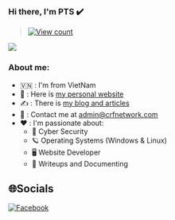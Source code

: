 ### Hi there, I'm PTS ✔️

> [![View count](https://visitcount.itsvg.in/api?id=sondeptraicute&color=6&icon=0&pretty=true)](https://visitcount.itsvg.in/api?id=sondeptraicute)

<img src="https://user-images.githubusercontent.com/73097560/115834477-dbab4500-a447-11eb-908a-139a6edaec5c.gif">

### About me:

- 🇻🇳 : I'm from VietNam
- 👀 : Here is [my personal website](https://phamtheson.com/)
- ✍️ : There is [my blog and articles](https://blog.phamtheson.com/)
- 📧 : Contact me at [admin@crfnetwork.com](mailto:phamtheson2807@gmail.com)
- ❤️ : I'm passionate about:
  - 🔐 Cyber Security
  - 🪐 Operating Systems (Windows & Linux)
  - 🖥️ Website Developer
  - 📝 Writeups and Documenting

## 🌐Socials
[![Facebook](https://img.shields.io/badge/Facebook-%231877F2.svg?logo=Facebook&logoColor=white)](https://www.facebook.com/PhamTheSon.User?locale=vi_VN) 
